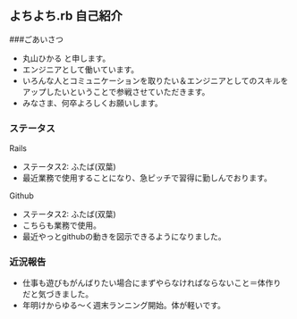 よちよち.rb 自己紹介
---

###ごあいさつ
+ 丸山ひかる と申します。
+ エンジニアとして働いています。
+ いろんな人とコミュニケーションを取りたい＆エンジニアとしてのスキルをアップしたいということで参戦させていただきます。
+ みなさま、何卒よろしくお願いします。


### ステータス
Rails
+ ステータス2: ふたば(双葉)
+ 最近業務で使用することになり、急ピッチで習得に勤しんでおります。


Github
+ ステータス2: ふたば(双葉)
+ こちらも業務で使用。
+ 最近やっとgithubの動きを図示できるようになりました。

### 近況報告
+ 仕事も遊びもがんばりたい場合にまずやらなければならないこと＝体作り　だと気づきました。
+ 年明けからゆる〜く週末ランニング開始。体が軽いです。